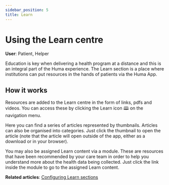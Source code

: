```yaml
---
sidebar_position: 5
title: Learn
---
```

# Using the Learn centre
**User**: Patient, Helper

Education is key when delivering a health program at a distance and this is an integral part of the Huma experience. The Learn section is a place where institutions can put resources in the hands of patients via the Huma App.

## How it works​

Resources are added to the Learn centre in the form of links, pdfs and videos. You can access these by clicking the Learn icon 🕮 on the navigation menu. 

Here you can find a series of articles represented by thumbnails. Articles can also be organised into categories. Just click the thumbnail to open the article (note that the article will open outside of the app, either as a download or in your browser).

You may also be assigned Learn content via a module. These are resources that have been recommended by your care team in order to help you understand more about the health data being collected. Just click the link inside the module to go to the assigned Learn content.

**Related articles**: [Configuring Learn sections](data-collection/admin-portal/managing-deployments/configuring-the-content/learn-sections.md)
